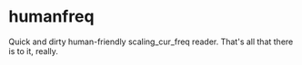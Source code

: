 # humanfreq
Quick and dirty human-friendly scaling_cur_freq reader. That's all that there is to it, really.
